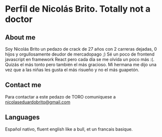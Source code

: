 # Perfil de Nicolás Brito. Totally not a doctor
## About me
Soy Nicolás Brito un pedazo de crack de 27 años con 2 carreras dejadas, 0 hijos y orgullosamente deudor de mercadopago ;) Sé un poco de frontend javascript en framework React pero cada día se me olvida un poco más :(. Quizás el más tonto pero también el más gracioso. Mi hermana me dijo una vez que a las niñas les gusta el más risueño y no el más guapetón.
## Contact me
Para contactar a este pedazo de TORO comuniquese a nicolaseduardobrito@gmail.com 
## Languages
Español nativo, fluent english like a bull, et un francais basique.
